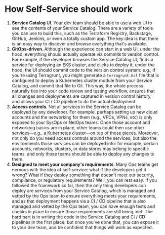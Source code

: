 # How Self-Service should work

1. **Service Catalog UI**. Your dev team should be able to use a web UI to see the contents of your Service Catalog. There are a variety of tools you can use to build this, such as the Terraform Registry, Backstage, GitHub, Jenkins, or even a totally custom app. The key idea is that there is an easy way to discover and browse everything that's available.
2. **GitOps-driven**. Although the experience can start in a web UI, under the hood, everything should actually operate via commits to version control. For example, if the developer browses the Service Catalog UI, finds a service for deploying an EKS cluster, and clicks to deploy it, under the hood, the UI should commit code to the version control system: e.g., if you're using Terragrunt, you might generate a `terragrunt.hcl` file that is configured to deploy a Kubernetes cluster module from your Service Catalog, and commit that file to Git. This way, the whole process naturally ties into your code review and testing workflow, ensures that all changes and deployments are captured in version control history, and allows your CI / CD pipeline to do the actual deployment.
3. **Access controls**. Not all services in the Service Catalog can be deployed by any developer. For example, perhaps setting up new cloud accounts and the networking for them (e.g., VPCs, VPNs, etc) is only exposed to your SysOps or NetOps teams. Once those account and networking basics are in place, other teams could then use other services—e.g., a Kubernetes cluster—on top of those pieces. Moreover, not only do you need access controls around the services, but also the environments those services can be deployed into: for example, certain accounts, networks, clusters, or data stores may belong to specific teams, and only those teams should be able to deploy any changes to them.
4. **Designed to meet your company's requirements**. Many Ops teams get nervous with the idea of self-service: what if the developers get it wrong? What if they deploy something that doesn't meet our security, compliance, or regulatory requirements? Well, you can rest easy. If you followed the framework so far, then the only thing developers can deploy are services from your Service Catalog, which is managed and vetted by the Ops team to ensure everything meets your requirements, and as that deployment happens via a CI / CD pipeline that is also managed and vetted by the Ops team, you can have enough tests and checks in place to ensure those requirements are still being met. The hard part is in writing the code in the Service Catalog and CI / CD pipelines in the first place; but once you've done that, you can expose it to your dev team, and be confident that things will work as expected.


<!-- ##DOCS-SOURCER-START
{"sourcePlugin":"Local File Copier","hash":"d227f84ba6711a9d8c2321797032f805"}
##DOCS-SOURCER-END -->
